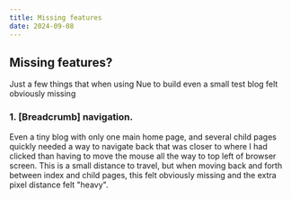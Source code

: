 ```yaml
---
title: Missing features
date: 2024-09-08
---
```


## Missing features?

Just a few things that when using Nue to build even a small test blog felt obviously missing

### 1. \[Breadcrumb\] navigation. 

Even a tiny blog with only one main home page, and several child pages quickly needed a way to navigate back that was closer to where I had clicked than having to move the mouse all the way to top left of browser screen. This is a small distance to travel, but when moving back and forth between index and child pages, this felt obviously missing and the extra pixel distance felt "heavy".
